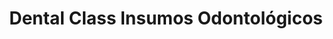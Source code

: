 ---
title: "Dental Class Insumos Odontológicos"
url: /pelileo/dental-class-insumos-odontologicos/
shop: general
---